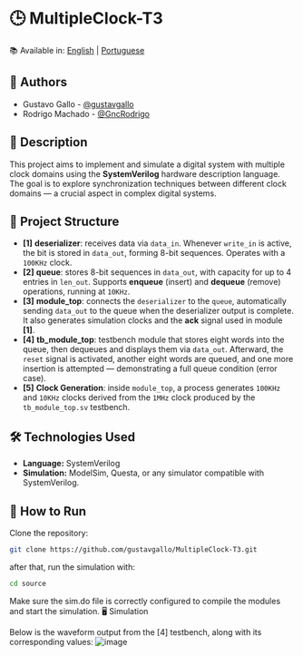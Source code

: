# 🕒 MultipleClock-T3

📚 Available in: [English](README.md) | [Portuguese](README.pt-BR.md)

## 👥 Authors

- Gustavo Gallo - [@gustavgallo](https://github.com/gustavgallo)  
- Rodrigo Machado - [@GncRodrigo](https://github.com/GncRodrigo)

## 📌 Description

This project aims to implement and simulate a digital system with multiple clock domains using the **SystemVerilog** hardware description language. The goal is to explore synchronization techniques between different clock domains — a crucial aspect in complex digital systems.

## 🧩 Project Structure

- **[1]** **deserializer**: receives data via `data_in`. Whenever `write_in` is active, the bit is stored in `data_out`, forming 8-bit sequences. Operates with a `100KHz` clock.
- **[2]** **queue**: stores 8-bit sequences in `data_out`, with capacity for up to 4 entries in `len_out`. Supports **enqueue** (insert) and **dequeue** (remove) operations, running at `10KHz`.
- **[3]** **module_top**: connects the `deserializer` to the `queue`, automatically sending `data_out` to the queue when the deserializer output is complete. It also generates simulation clocks and the **ack** signal used in module **[1]**.
- **[4]** **tb_module_top**: testbench module that stores eight words into the queue, then dequeues and displays them via `data_out`. Afterward, the `reset` signal is activated, another eight words are queued, and one more insertion is attempted — demonstrating a full queue condition (error case).
- **[5]** **Clock Generation**: inside `module_top`, a process generates `100KHz` and `10KHz` clocks derived from the `1MHz` clock produced by the `tb_module_top.sv` testbench.

## 🛠️ Technologies Used

- **Language:** SystemVerilog  
- **Simulation:** ModelSim, Questa, or any simulator compatible with SystemVerilog.

## 🚀 How to Run

Clone the repository:

```bash
git clone https://github.com/gustavgallo/MultipleClock-T3.git
```
after that, run the simulation with:

```bash
cd source
```
Make sure the sim.do file is correctly configured to compile the modules and start the simulation.
🖥️ Simulation

Below is the waveform output from the [4] testbench, along with its corresponding values:
![image](https://github.com/user-attachments/assets/910c7488-fac9-4774-b251-a50a17d9b491)
